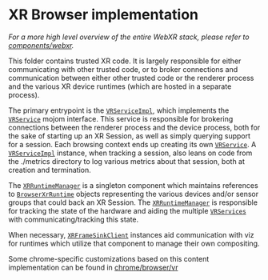 # XR Browser implementation
_For a more high level overview of the entire WebXR stack, please refer to
[components/webxr](https://source.chromium.org/chromium/chromium/src/+/main:components/webxr/README.md)._

This folder contains trusted XR code. It is largely responsible for either
communicating with other trusted code, or to broker connections and
communication between either other trusted code or the renderer process and the
various XR device runtimes (which are hosted in a separate process).

The primary entrypoint is the [`VRServiceImpl`][vr service impl], which
implements the [`VRService`][vr service] mojom interface. This service is
responsible for brokering connections between the renderer process and the
device process, both for the sake of starting up an XR Session, as well as
simply querying support for a session. Each browsing context ends up creating
its own [`VRService`][vr service]. A [`VRServiceImpl`][vr service impl] instance,
when tracking a session, also leans on code from the ./metrics directory to log
various metrics about that session, both at creation and termination.

The [`XRRuntimeManager`][runtime manager] is a singleton component which
maintains references to [`BrowserXrRuntime`][xr runtime] objects representing
the various devices and/or sensor groups that could back an XR Session. The
[`XRRuntimeManager`][runtime manager] is responsible for tracking the state of
the hardware and aiding the multiple [`VRServices`][vr service impl] with
communicating/tracking this state.

When necessary, [`XRFrameSinkClient`][xr frame sink] instances aid communication
with viz for runtimes which utilize that component to manage their own
compositing.

Some chrome-specific customizations based on this content implementation can be
found in [chrome/browser/vr](https://chromium.googlesource.com/chromium/src/+/HEAD/chrome/browser/vr)

[vr service impl]: https://chromium.googlesource.com/chromium/src/+/HEAD/content/browser/xr/service/vr_service_impl.h
[vr service]: https://chromium.googlesource.com/chromium/src/+/HEAD/device/vr/public/mojom/vr_service.mojom
[runtime manager]: https://chromium.googlesource.com/chromium/src/+/HEAD/content/browser/xr/service/xr_runtime_manager_impl.h
[xr runtime]: https://chromium.googlesource.com/chromium/src/+/HEAD/content/browser/xr/service/browser_xr_runtime.h
[xr frame sink]: https://chromium.googlesource.com/chromium/src/+/HEAD/content/browser/xr/service/xr_frame_sink_client_impl.h
